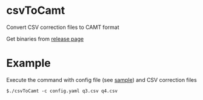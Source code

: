 # csvToCamt
Convert CSV correction files to CAMT format

Get binaries from [release page](https://github.com/krishnaprasadmg/csvToCamt/releases/tag/v0.1.2)

# Example

Execute the command with config file (see [sample](config.yaml)) and CSV correction files

```
$./csvToCamt -c config.yaml q3.csv q4.csv
```
